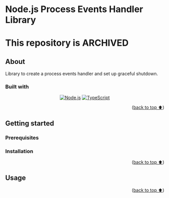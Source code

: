 # Node.js Process Events Handler Library

# This repository is ARCHIVED

## About

Library to create a process events handler and set up graceful shutdown.

### Built with

<div align="center">

[![Node.js][nodejs-badge]][nodejs]
[![TypeScript][typescript-badge]][typescript]

</div>
<p align="right">(<a href="#nodejs-process-events-handler-library">back to top ⬆️</a>)</p>

## Getting started

### Prerequisites

### Installation

<p align="right">(<a href="#nodejs-process-events-handler-library">back to top ⬆️</a>)</p>

## Usage

<p align="right">(<a href="#nodejs-process-events-handler-library">back to top ⬆️</a>)</p>

<!-- Markdown links and images -->

[nodejs]: https://nodejs.org/en
[nodejs-badge]: https://img.shields.io/badge/Node.js-3C873A?style=for-the-badge&logo=node.js&logoColor=white
[typescript]: https://www.typescriptlang.org
[typescript-badge]: https://img.shields.io/badge/TypeScript-358EF1?style=for-the-badge&logo=typescript&logoColor=white
